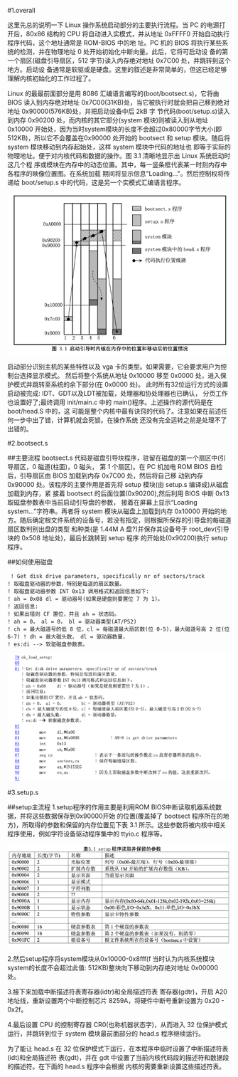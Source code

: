 #1.overall

这里先总的说明一下 Linux 操作系统启动部分的主要执行流程。当 PC 的电源打开后，80x86 结构的 CPU 将自动进入实模式，并从地址 0xFFFF0 开始自动执行程序代码，这个地址通常是 ROM-BIOS 中的地 址。PC 机的 BIOS 将执行某些系统的检测，并在物理地址 0 处开始初始化中断向量。此后，它将可启动设 备的第一个扇区(磁盘引导扇区，512 字节)读入内存绝对地址 0x7C00 处，并跳转到这个地方。启动设 备通常是软驱或是硬盘。这里的叙述是非常简单的，但这已经足够理解内核初始化的工作过程了。

Linux 的最最前面部分是用 8086 汇编语言编写的(boot/bootsect.s)，它将由 BIOS 读入到内存绝对地址 0x7C00(31KB)处，当它被执行时就会把自己移到绝对地址 0x90000(576KB)处，并把启动设备中后 2kB 字 节代码(boot/setup.s)读入到内存 0x90200 处，而内核的其它部分(system 模块)则被读入到从地址 0x10000 开始处，因为当时system模块的长度不会超过0x80000字节大小(即512KB)，所以它不会覆盖在0x90000 处开始的 bootsect 和 setup 模块。随后将 system 模块移动到内存起始处，这样 system 模块中代码的地址也 即等于实际的物理地址。便于对内核代码和数据的操作。图 3.1 清晰地显示出 Linux 系统启动时这几个程 序或模块在内存中的动态位置。其中，每一竖条框代表某一时刻内存中各程序的映像位置图。在系统加载 期间将显示信息"Loading..."。然后控制权将传递给 boot/setup.s 中的代码，这是另一个实模式汇编语言程序。

![](res/g3-1.png)

启动部分识别主机的某些特性以及 vga 卡的类型。如果需要，它会要求用户为控制台选择显示模式。 然后将整个系统从地址 0x10000 移至 0x0000 处，进入保护模式并跳转至系统的余下部分(在 0x0000 处)。 此时所有32位运行方式的设置启动被完成: IDT、GDT以及LDT被加载，处理器和协处理器也已确认， 分页工作也设置好了;最终调用 init/main.c 中的 main()程序。上述操作的源代码是在 boot/head.S 中的，这 可能是整个内核中最有诀窍的代码了。注意如果在前述任何一步中出了错，计算机就会死锁。在操作系统 还没有完全运转之前是处理不了出错的。


#2.bootsect.s

##主要流程
bootsect.s 代码是磁盘引导块程序，驻留在磁盘的第一个扇区中(引导扇区，0 磁道(柱面)，0 磁头，
第 1 个扇区)。在 PC 机加电 ROM BIOS 自检后，引导扇区由 BIOS 加载到内存 0x7C00 处，然后将自己移 动到内存 0x90000 处。该程序的主要作用是首先将 setup 模块(由 setup.s 编译成)从磁盘加载到内存，紧 接着 bootsect 的后面位置(0x90200),然后利用 BIOS 中断 0x13 取磁盘参数表中当前启动引导盘的参数， 接着在屏幕上显示“Loading system...”字符串。再者将 system 模块从磁盘上加载到内存 0x10000 开始的地 方。随后确定根文件系统的设备号，若没有指定，则根据所保存的引导盘的每磁道扇区数判别出盘的类型 和种类(是 1.44M A 盘?)并保存其设备号于 root_dev(引导块的 0x508 地址处)，最后长跳转到 setup 程序 的开始处(0x90200)执行 setup 程序。

##如何使用磁盘
```
 ! Get disk drive parameters, specifically nr of sectors/track
! 取磁盘驱动器的参数，特别是每道的扇区数量。
! 取磁盘驱动器参数 INT 0x13 调用格式和返回信息如下:
! ah = 0x08 dl = 驱动器号(如果是硬盘则要置位 7 为 1)。
! 返回信息:
! 如果出错则 CF 置位，并且 ah = 状态码。
! ah = 0， al = 0， bl = 驱动器类型(AT/PS2)
! ch = 最大磁道号的低 8 位，cl = 每磁道最大扇区数(位 0-5)，最大磁道号高 2 位(位 6-7) ! dh = 最大磁头数， dl = 驱动器数量，
! es:di --> 软驱磁盘参数表。
```

![](res/code3-1.png)

#3.setup.s

##setup主流程
1.setup程序的作用主要是利用ROM BIOS中断读取机器系统数据，并将这些数据保存到0x90000开始
的位置(覆盖掉了 bootsect 程序所在的地方)，所取得的参数和保留的内存位置见下表 3.1 所示。这些参数将被内核中相关程序使用，例如字符设备驱动程序集中的 ttyio.c 程序等。

![](res/b3.1.png)

2.然后setup程序将system模块从0x10000-0x8fff(f 当时认为内核系统模块system的长度不会超过此值: 512KB)整块向下移动到内存绝对地址 0x00000 处。

3.接下来加载中断描述符表寄存器(idtr)和全局描述符表 寄存器(gdtr)，开启 A20 地址线，重新设置两个中断控制芯片 8259A，将硬件中断号重新设置为 0x20 - 0x2f。 

4.最后设置 CPU 的控制寄存器 CR0(也称机器状态字)，从而进入 32 位保护模式运行，并跳转到位于 system 模块最前面部分的 head.s 程序继续运行。

为了能让 head.s 在 32 位保护模式下运行，在本程序中临时设置了中断描述符表(idt)和全局描述符 表(gdt)，并在 gdt 中设置了当前内核代码段的描述符和数据段的描述符。在下面的 head.s 程序中会根据 内核的需要重新设置这些描述符表。



